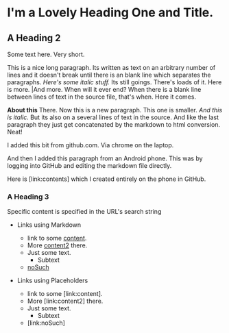 # I'm a Lovely Heading One and Title.


## A Heading 2

Some text here. Very short.

This is a nice long paragraph. Its written as text on
an arbitrary number of lines
and it doesn't break until there is an blank line which separates the paragraphs. 
*Here's some italic stuff.*
Its still goings. There's loads of it. Here is more. |And more. When will it ever end? When there is a blank line between lines of text in the source file, that's when. Here it comes.

**About this** There. Now this is a new paragraph. This one is smaller.
*And this is italic.* But its also on a several lines of text in the source. 
And like the last paragraph they just get concatenated by the markdown to html conversion.
Neat!

I added this bit from github.com. Via chrome on the laptop.

And then I added this paragraph from an Android phone. This was by logging into GitHub and editing the markdown file directly.

Here is [link:contents] which I created entirely on the phone in GitHub.

### A Heading 3

Specific content is specified in the URL's search string

* Links using Markdown
  * link to some [content](index.html?page=content.md).
  * More [content2](index.html?page=content2.md) there.
  * Just some text.
    * Subtext
  * [noSuch](index.html?page=noSuch.md)

* Links using Placeholders
  * link to some [link:content].
  * More [link:content2] there.
  * Just some text.
    * Subtext
  * [link:noSuch]

